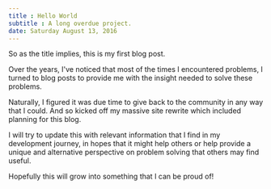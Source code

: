 ```yaml
---
title : Hello World
subtitle : A long overdue project.
date: Saturday August 13, 2016
---
```


So as the title implies, this is my first blog post.

Over the years, I've noticed that most of the times I encountered problems, I turned to blog posts to provide me with the insight needed to solve these problems.

Naturally, I figured it was due time to give back to the community in any way that
I could. And so kicked off my massive site rewrite which included planning for
this blog.

I will try to update this with relevant information that I find in my
development journey, in hopes that it might help others or help provide
a unique and alternative perspective on problem solving that others may find
useful.

Hopefully this will grow into something that I can be proud of!
